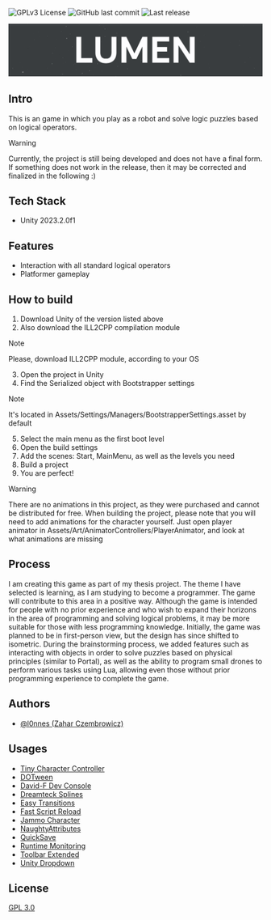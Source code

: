 
![GPLv3 License](https://img.shields.io/badge/License-GPL%20v3-yellow.svg)
![GitHub last commit](https://img.shields.io/github/last-commit/l0nnes/LUMEN)
![Last release](https://img.shields.io/github/v/release/l0nnes/LUMEN)

![Logo](Assets/Art/UI/LumenLogo.png)

## Intro
This is an game in which you play as a robot and solve logic puzzles based on logical operators.

> [!WARNING]
> Currently, the project is still being developed and does not have a final form. If something does not work in the release, then it may be corrected and finalized in the following :)

## Tech Stack

- Unity 2023.2.0f1

## Features
- Interaction with all standard logical operators
- Platformer gameplay

## How to build
1. Download Unity of the version listed above
2. Also download the ILL2CPP compilation module
> [!NOTE]
> Please, download ILL2CPP module, according to your OS
3. Open the project in Unity
4. Find the Serialized object with Bootstrapper settings
> [!NOTE]
> It's located in Assets/Settings/Managers/BootstrapperSettings.asset by default
5. Select the main menu as the first boot level
6. Open the build settings
7. Add the scenes: Start, MainMenu, as well as the levels you need
8. Build a project
9. You are perfect!

> [!WARNING]
> There are no animations in this project, as they were purchased and cannot be distributed for free.
> When building the project, please note that you will need to add animations for the character yourself.
> Just open player animator in Assets/Art/AnimatorControllers/PlayerAnimator, and look at what animations are missing

## Process
I am creating this game as part of my thesis project. The theme I have selected is learning, as I am studying to become a programmer. The game will contribute to this area in a positive way.
Although the game is intended for people with no prior experience and who wish to expand their horizons in the area of programming and solving logical problems, it may be more suitable for those with less programming knowledge. Initially, the game was planned to be in first-person view, but the design has since shifted to isometric.
During the brainstorming process, we added features such as interacting with objects in order to solve puzzles based on physical principles (similar to Portal), as well as the ability to program small drones to perform various tasks using Lua, allowing even those without prior programming experience to complete the game.

## Authors

- [@l0nnes (Zahar Czembrowicz)](https://www.github.com/l0nnes)

## Usages

- [Tiny Character Controller](https://github.com/unity3d-jp/Project_TCC)
- [DOTween](https://dotween.demigiant.com/)
- [David-F Dev Console](https://github.com/DavidF-Dev/Unity-DeveloperConsole)
- [Dreamteck Splines](https://assetstore.unity.com/packages/tools/utilities/dreamteck-splines-61926)
- [Easy Transitions](https://assetstore.unity.com/packages/tools/gui/easy-transitions-225607)
- [Fast Script Reload](https://assetstore.unity.com/packages/tools/utilities/fast-script-reload-239351)
- [Jammo Character](https://assetstore.unity.com/packages/3d/characters/jammo-character-mix-and-jam-158456)
- [NaughtyAttributes](https://assetstore.unity.com/packages/tools/utilities/naughtyattributes-129996)
- [QuickSave](https://assetstore.unity.com/packages/tools/utilities/quick-save-107676)
- [Runtime Monitoring](https://assetstore.unity.com/packages/tools/integration/runtime-monitoring-222328)
- [Toolbar Extended](https://github.com/marijnz/unity-toolbar-extender.git)
- [Unity Dropdown](https://github.com/SolidAlloy/UnityDropdown)

## License

[GPL 3.0](https://choosealicense.com/licenses/gpl-3.0/)

